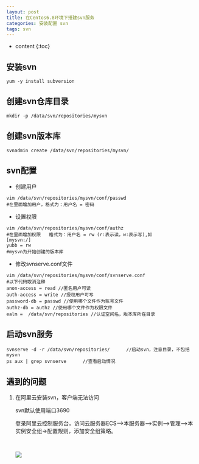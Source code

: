 ```yaml
---
layout: post
title: 在Centos6.8环境下搭建svn服务
categories: 安装配置 svn
tags: svn
---
```


* content
{:toc}


## 安装svn
```
yum -y install subversion
```
## 创建svn仓库目录
```
mkdir -p /data/svn/repositories/mysvn
```

## 创建svn版本库
```
svnadmin create /data/svn/repositories/mysvn/
```




## svn配置

- 创建用户
```
vim /data/svn/repositories/mysvn/conf/passwd
#在里面增加用户，格式为：用户名 = 密码
```
- 设置权限
```
vim /data/svn/repositories/mysvn/conf/authz
#在里面增加权限   格式为：用户名 = rw (r:表示读，w:表示写),如
[mysvn:/]
yubb = rw
#mysvn为开始创建的版本库
```
- 修改svnserve.conf文件
```
vim /data/svn/repositories/mysvn/conf/svnserve.conf
#以下代码取消注释
anon-access = read //匿名用户可读
auth-access = write //授权用户可写
password-db = passwd //使用哪个文件作为账号文件
authz-db = authz //使用哪个文件作为权限文件
ealm =  /data/svn/repositories //认证空间名，版本库所在目录
```

## 启动svn服务
```
svnserve -d -r /data/svn/repositories/      //启动svn，注意目录，不包括mysvn
ps aux | grep svnserve      //查看启动情况
```
## 遇到的问题
1. 在阿里云安装svn，客户端无法访问

   svn默认使用端口3690

    登录阿里云控制服务台，访问云服务器ECS-->本服务器-->实例-->管理-->本实例安全组->配置规则，添加安全组策略。

    ​

    ![](http://ww1.sinaimg.cn/large/73f02bfcgy1fmgmd1us34j20yk0380t2.jpg)
